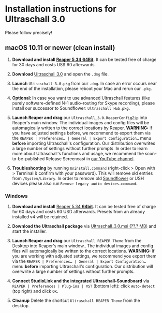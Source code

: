 # Installation instructions for Ultraschall 3.0 
Please follow precisely!


## macOS 10.11 or newer (clean install)

1. **Download and install [Reaper 5.34 64Bit](http://www.reaper.fm/download.php)**. It can be tested free of charge for 30 days and costs US$ 60 afterwards.

2. **Download** [Ultraschall 3.0](http://url.ultraschall-podcast.de/us30) and open the `.dmg` file.

3. **Launch** `Ultraschall-3.0.pkg` from our `.dmg`. In case an error occurs near the end of the installation, please reboot your Mac and rerun our `.pkg`.

4. **Optional:** In case you want to use advanced Ultraschall features (like purely software-defined N-1 audio-routing for Skype recording), please install our successor to Soundflower: `Ultraschall Hub.pkg`.

5. **Launch Reaper and drag** our `Ultraschall_3.0.ReaperConfigZip` into Reaper's main window. The individual images and config files will be automagically written to the correct locations by Reaper. **WARNING:** If you have adjusted settings before, we recommend to export them via the `REAPER | Preferences… | General | Export Configuration…` menu **before** importing Ultraschall's configuration. Our distribution overwrites a large number of settings without further prompts.
In order to learn more about Ultraschall's functions and usage, we recommend the soon-to-be-published Release Screencast in [our YouTube channel](https://www.youtube.com/playlist?list=PLrHlJxVCzpcUF8e0pbt60uSK26JNxbFzG).

7. **Troubleshooting** by running `Uninstall.command` (right-click > Open with > Terminal & confirm with your password). This will remove old entries from `/System/Library`. In order to remove old [Soundflower](https://rogueamoeba.com/freebies/soundflower/) or USH devices please also run `Remove legacy audio devices.command`.


### Windows

1. **Download and install** [Reaper 5.34 **64bit**](http://www.reaper.fm/download.php). It can be tested free of charge for 60 days and costs 60 USD afterwards. Presets from an already installed v4 will be retained.

2. **Download the Ultraschall package** via [Ultraschall_3.0.msi (??.? MB)](http://url.ultraschall-podcast.de/us30win) and start the installer. 

3. **Launch Reaper and drag** our `Ultraschall REAPER Theme` from the Desktop into Reaper's main window.. The individual images and config files will automagically be written to the correct locations. **WARNING:** If you are working with adjusted settings, we recommend you export them via the `REAPER | Preferences… | General | Export Configuration…` menu **before** importing Ultraschall's configuration. Our distribution will overwrite a large number of settings without further prompts.

4. **Connect StudioLink and the integrated Ultraschall-Soundboard** via `REAPER | Preferences | Plug-ins | VST` (bottom left): click `Auto-detect` (top right) and click `OK`.

5. **Cleanup** Delete the shortcut `Ultraschall REAPER Theme` from the desktop.



